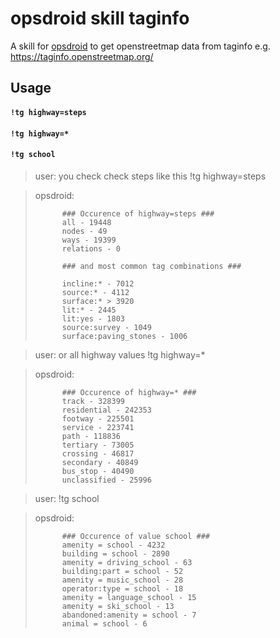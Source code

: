 # opsdroid skill taginfo

A skill for [opsdroid](https://github.com/opsdroid/opsdroid) to get openstreetmap data from taginfo e.g. https://taginfo.openstreetmap.org/


## Usage

#### `!tg highway=steps`
#### `!tg highway=*`
#### `!tg school`

> user: you check check steps like this !tg highway=steps

> opsdroid: 
>
>           ### Occurence of highway=steps ###
>           all - 19448
>           nodes - 49
>           ways - 19399
>           relations - 0
>
>           ### and most common tag combinations ###
>
>           incline:* - 7012
>           source:* - 4112
>           surface:* > 3920
>           lit:* - 2445
>           lit:yes - 1803
>           source:survey - 1049
>           surface:paving_stones - 1006

> user: or all highway values !tg highway=*

> opsdroid: 
>
>           ### Occurence of highway=* ###
>           track - 328399
>           residential - 242353
>           footway - 225501
>           service - 223741
>           path - 118836
>           tertiary - 73005
>           crossing - 46817
>           secondary - 40849
>           bus_stop - 40490
>           unclassified - 25996


> user: !tg school

> opsdroid: 
> 
>           ### Occurence of value school ###
>           amenity = school - 4232
>           building = school - 2890
>           amenity = driving_school - 63
>           building:part = school - 52
>           amenity = music_school - 28
>           operator:type = school - 18
>           amenity = language_school - 15
>           amenity = ski_school - 13
>           abandoned:amenity = school - 7
>           animal = school - 6
